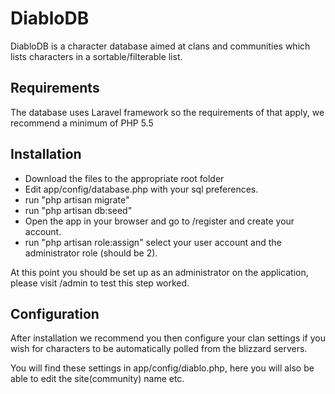 # DiabloDB #

DiabloDB is a character database aimed at clans and communities which lists characters in a sortable/filterable list.

## Requirements ##

The database uses Laravel framework so the requirements of that apply, we recommend a minimum of PHP 5.5

## Installation ##

* Download the files to the appropriate root folder
* Edit app/config/database.php with your sql preferences.
* run "php artisan migrate"
* run "php artisan db:seed"
* Open the app in your browser and go to /register and create your account.
* run "php artisan role:assign" select your user account and the administrator role (should be 2).

At this point you should be set up as an administrator on the application, please visit /admin to test this step worked.

## Configuration ##

After installation we recommend you then configure your clan settings if you wish for characters to be automatically polled from the blizzard servers.

You will find these settings in app/config/diablo.php, here you will also be able to edit the site(community) name etc.